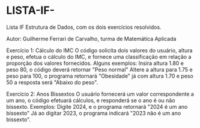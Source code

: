 # LISTA-IF-
Lista IF Estrutura de Dados, com os dois exercícios resolvidos.

Autor: Guilherme Ferrari de Carvalho, turma de Matemática Aplicada 

Exercício 1: Cálculo do IMC
O código solicita dois valores do usuário, altura e peso, efetua o cálculo do IMC, e fornece uma classificação em relação a proporção dos valores fornecidos.
Alguns exemplos: 
Insira altura 1.80 e peso 80, o código deverá retornar "Peso normal"
Altere a altura para 1.75 e peso para 100, o programa retornará "Obesidade"
já com altura 1.70 e peso 50 a resposta será "Abaixo do peso".

Exercício 2: Anos Bissextos 
O usuário fornecerá um valor correspondente a um ano, o código efetuará cálculos, e responderá se o ano é ou não bissexto.
Exemplos: 
Digite 2024, e o programa retornará "2024 é um ano bissexto"
Já ao digitar 2023, o programa indicará "2023 não é um ano bissexto".
